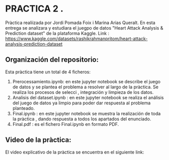 #  PRACTICA 2 . 
 
Pràctica realiizada por Jordi Pomada Foix i Marina Arias Queralt. En esta entrega se analizara y estudiara el juegpo de datos "Heart Attack Analysis & Prediction dataset" de la plataforma Kaggle.  Link : https://www.kaggle.com/datasets/rashikrahmanpritom/heart-attack-analysis-prediction-dataset

## Organización del repositorio:

Esta pràctica tiene un total de 4 ficheros:

1. Prerocessamiento.ipynb:  en este jupyter notebook se describe el juego de datos y se plantea el problema a resolver al largo de la pràctica. Se realiza los procesos de selecci , integración y limpieza de los datos.
2.  Analisis del dataset.ipynb : en este jupyter notebook se realiza el análisis del juego de datos ya limpio para poder dar respuesta al problema planteado.
3.  Final.ipynb : en este jupyter notebook se muestra la realización de toda la pràctica , dando respuesta a todos los apartados del enunciado.
4.  Final.pdf : es el fichero Final.ipynb en formato PDF.

## Video de la pràctica:
El video explicativo de la pràctica se encuentra en el siguiente link: 
